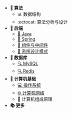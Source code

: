 <!-- 侧边栏 _sidebar.md -->

+ **:blue_book: 算法**
    + :bar_chart: 数据结构
    + :octocat: 算法分析与设计
+ **:notebook: 后端**
    + [:tea: Java](/basic/backend/java/index.md)
    + [:leaves: Spring](/basic/backend/spring/index.md)
    + [:wrench: 组件与中间件](/basic/backend/middleware/index.md)
    + [:art: 系统设计模式](/basic/backend/system-design/index.md)
+ **:green_book: 数据库**
    + [:mag: MySQL](/basic/database/mysql/index.md)
    + [:mag: Redis](/basic/database/redis/index.md)
+ **:ledger: 计算机基础**
    + [:computer: 操作系统](/basic/cs-basic/os/index.md)
    + [:globe_with_meridians: 计算机网络](/basic/cs-basic/network/index.md)
    + :floppy_disk: 计算机组成原理
+ **:books: 更多**
